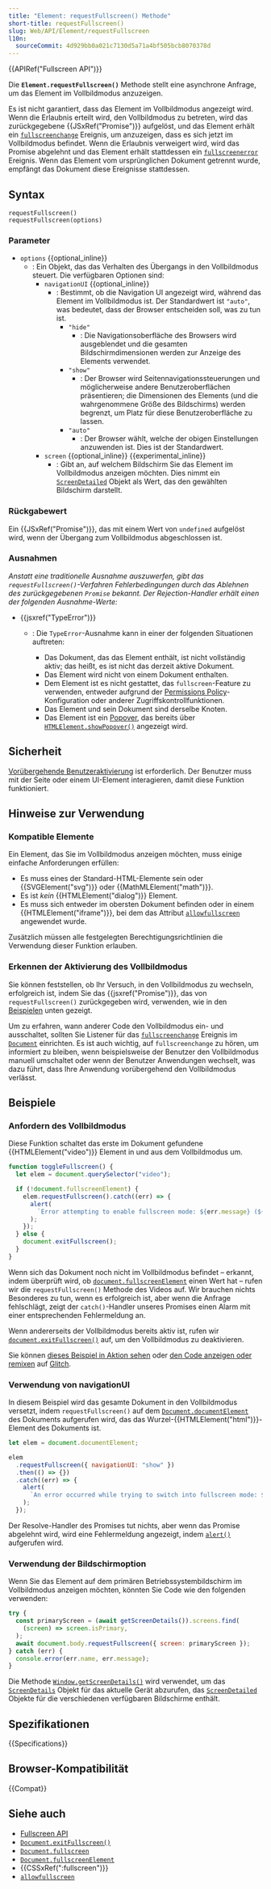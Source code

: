 ```yaml
---
title: "Element: requestFullscreen() Methode"
short-title: requestFullscreen()
slug: Web/API/Element/requestFullscreen
l10n:
  sourceCommit: 4d929bb0a021c7130d5a71a4bf505bcb8070378d
---
```


{{APIRef("Fullscreen API")}}

Die **`Element.requestFullscreen()`** Methode stellt eine asynchrone Anfrage, um das Element im Vollbildmodus anzuzeigen.

Es ist nicht garantiert, dass das Element im Vollbildmodus angezeigt wird. Wenn die Erlaubnis erteilt wird, den Vollbildmodus zu betreten, wird das zurückgegebene {{JSxRef("Promise")}} aufgelöst, und das Element erhält ein [`fullscreenchange`](/de/docs/Web/API/Element/fullscreenchange_event) Ereignis, um anzuzeigen, dass es sich jetzt im Vollbildmodus befindet. Wenn die Erlaubnis verweigert wird, wird das Promise abgelehnt und das Element erhält stattdessen ein [`fullscreenerror`](/de/docs/Web/API/Element/fullscreenerror_event) Ereignis. Wenn das Element vom ursprünglichen Dokument getrennt wurde, empfängt das Dokument diese Ereignisse stattdessen.

## Syntax

```js-nolint
requestFullscreen()
requestFullscreen(options)
```

### Parameter

- `options` {{optional_inline}}
  - : Ein Objekt, das das Verhalten des Übergangs in den Vollbildmodus steuert. Die verfügbaren Optionen sind:
    - `navigationUI` {{optional_inline}}
      - : Bestimmt, ob die Navigation UI angezeigt wird, während das Element im Vollbildmodus ist.
        Der Standardwert ist `"auto"`, was bedeutet, dass der Browser entscheiden soll, was zu tun ist.
        - `"hide"`
          - : Die Navigationsoberfläche des Browsers wird ausgeblendet
            und die gesamten Bildschirmdimensionen werden zur Anzeige des Elements verwendet.
        - `"show"`
          - : Der Browser wird Seitennavigationssteuerungen und möglicherweise andere
            Benutzeroberflächen präsentieren; die Dimensionen des Elements (und die wahrgenommene Größe des Bildschirms) werden begrenzt, um Platz für diese Benutzeroberfläche zu lassen.
        - `"auto"`
          - : Der Browser wählt, welche der obigen Einstellungen anzuwenden ist.
            Dies ist der Standardwert.
    - `screen` {{optional_inline}} {{experimental_inline}}
      - : Gibt an, auf welchem Bildschirm Sie das Element im Vollbildmodus anzeigen möchten. Dies nimmt ein [`ScreenDetailed`](/de/docs/Web/API/ScreenDetailed) Objekt als Wert, das den gewählten Bildschirm darstellt.

### Rückgabewert

Ein {{JSxRef("Promise")}}, das mit einem Wert von `undefined` aufgelöst wird, wenn der Übergang zum Vollbildmodus abgeschlossen ist.

### Ausnahmen

_Anstatt eine traditionelle Ausnahme auszuwerfen, gibt das `requestFullscreen()`-Verfahren Fehlerbedingungen durch das Ablehnen des zurückgegebenen `Promise` bekannt. Der Rejection-Handler erhält einen der folgenden Ausnahme-Werte:_

- {{jsxref("TypeError")}}

  - : Die `TypeError`-Ausnahme kann in einer der folgenden Situationen auftreten:

    - Das Dokument, das das Element enthält, ist nicht vollständig aktiv; das heißt, es ist nicht das derzeit aktive Dokument.
    - Das Element wird nicht von einem Dokument enthalten.
    - Dem Element ist es nicht gestattet, das `fullscreen`-Feature zu verwenden, entweder aufgrund der [Permissions Policy](/de/docs/Web/HTTP/Guides/Permissions_Policy)-Konfiguration oder anderer Zugriffskontrollfunktionen.
    - Das Element und sein Dokument sind derselbe Knoten.
    - Das Element ist ein [Popover](/de/docs/Web/API/Popover_API), das bereits über [`HTMLElement.showPopover()`](/de/docs/Web/API/HTMLElement/showPopover) angezeigt wird.

## Sicherheit

[Vorübergehende Benutzeraktivierung](/de/docs/Web/Security/User_activation) ist erforderlich. Der Benutzer muss mit der Seite oder einem UI-Element interagieren, damit diese Funktion funktioniert.

## Hinweise zur Verwendung

### Kompatible Elemente

Ein Element, das Sie im Vollbildmodus anzeigen möchten, muss einige einfache Anforderungen erfüllen:

- Es muss eines der Standard-HTML-Elemente sein oder {{SVGElement("svg")}} oder
  {{MathMLElement("math")}}.
- Es ist _kein_ {{HTMLElement("dialog")}} Element.
- Es muss sich entweder im obersten Dokument befinden oder in einem
  {{HTMLElement("iframe")}}, bei dem das Attribut [`allowfullscreen`](/de/docs/Web/HTML/Element/iframe#allowfullscreen) angewendet wurde.

Zusätzlich müssen alle festgelegten Berechtigungsrichtlinien die Verwendung dieser Funktion erlauben.

### Erkennen der Aktivierung des Vollbildmodus

Sie können feststellen, ob Ihr Versuch, in den Vollbildmodus zu wechseln, erfolgreich ist, indem Sie das {{jsxref("Promise")}}, das von `requestFullscreen()` zurückgegeben wird, verwenden, wie in den [Beispielen](#beispiele) unten gezeigt.

Um zu erfahren, wann anderer Code den Vollbildmodus ein- und ausschaltet, sollten Sie Listener für das [`fullscreenchange`](/de/docs/Web/API/Document/fullscreenchange_event) Ereignis im [`Document`](/de/docs/Web/API/Document) einrichten. Es ist auch wichtig, auf `fullscreenchange` zu hören, um informiert zu bleiben, wenn beispielsweise der Benutzer den Vollbildmodus manuell umschaltet oder wenn der Benutzer Anwendungen wechselt, was dazu führt, dass Ihre Anwendung vorübergehend den Vollbildmodus verlässt.

## Beispiele

### Anfordern des Vollbildmodus

Diese Funktion schaltet das erste im Dokument gefundene {{HTMLElement("video")}} Element in und aus dem Vollbildmodus um.

```js
function toggleFullscreen() {
  let elem = document.querySelector("video");

  if (!document.fullscreenElement) {
    elem.requestFullscreen().catch((err) => {
      alert(
        `Error attempting to enable fullscreen mode: ${err.message} (${err.name})`,
      );
    });
  } else {
    document.exitFullscreen();
  }
}
```

Wenn sich das Dokument noch nicht im Vollbildmodus befindet – erkannt, indem überprüft wird, ob [`document.fullscreenElement`](/de/docs/Web/API/Document/fullscreenElement) einen Wert hat – rufen wir die `requestFullscreen()` Methode des Videos auf. Wir brauchen nichts Besonderes zu tun, wenn es erfolgreich ist, aber wenn die Anfrage fehlschlägt, zeigt der `catch()`-Handler unseres Promises einen Alarm mit einer entsprechenden Fehlermeldung an.

Wenn andererseits der Vollbildmodus bereits aktiv ist, rufen wir [`document.exitFullscreen()`](/de/docs/Web/API/Document/exitFullscreen) auf, um den Vollbildmodus zu deaktivieren.

Sie können [dieses Beispiel in Aktion sehen](https://fullscreen-requestfullscreen-demo.glitch.me/) oder [den Code anzeigen oder remixen](https://glitch.com/edit/#!/fullscreen-requestfullscreen-demo) auf [Glitch](https://glitch.com/).

### Verwendung von navigationUI

In diesem Beispiel wird das gesamte Dokument in den Vollbildmodus versetzt, indem `requestFullscreen()` auf dem [`Document.documentElement`](/de/docs/Web/API/Document/documentElement) des Dokuments aufgerufen wird, das das Wurzel-{{HTMLElement("html")}}-Element des Dokuments ist.

```js
let elem = document.documentElement;

elem
  .requestFullscreen({ navigationUI: "show" })
  .then(() => {})
  .catch((err) => {
    alert(
      `An error occurred while trying to switch into fullscreen mode: ${err.message} (${err.name})`,
    );
  });
```

Der Resolve-Handler des Promises tut nichts, aber wenn das Promise abgelehnt wird, wird eine Fehlermeldung angezeigt, indem [`alert()`](/de/docs/Web/API/Window/alert) aufgerufen wird.

### Verwendung der Bildschirmoption

Wenn Sie das Element auf dem primären Betriebssystembildschirm im Vollbildmodus anzeigen möchten, könnten Sie Code wie den folgenden verwenden:

```js
try {
  const primaryScreen = (await getScreenDetails()).screens.find(
    (screen) => screen.isPrimary,
  );
  await document.body.requestFullscreen({ screen: primaryScreen });
} catch (err) {
  console.error(err.name, err.message);
}
```

Die Methode [`Window.getScreenDetails()`](/de/docs/Web/API/Window/getScreenDetails) wird verwendet, um das [`ScreenDetails`](/de/docs/Web/API/ScreenDetails) Objekt für das aktuelle Gerät abzurufen, das [`ScreenDetailed`](/de/docs/Web/API/ScreenDetailed) Objekte für die verschiedenen verfügbaren Bildschirme enthält.

## Spezifikationen

{{Specifications}}

## Browser-Kompatibilität

{{Compat}}

## Siehe auch

- [Fullscreen API](/de/docs/Web/API/Fullscreen_API)
- [`Document.exitFullscreen()`](/de/docs/Web/API/Document/exitFullscreen)
- [`Document.fullscreen`](/de/docs/Web/API/Document/fullscreen)
- [`Document.fullscreenElement`](/de/docs/Web/API/Document/fullscreenElement)
- {{CSSxRef(":fullscreen")}}
- [`allowfullscreen`](/de/docs/Web/HTML/Element/iframe#allowfullscreen)
